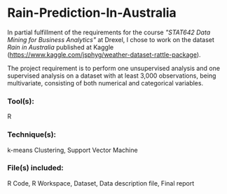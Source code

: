 # Rain-Prediction-In-Australia
In partial fulfillment of the requirements for the course *"STAT642 Data Mining for Business Analytics"* at Drexel, I chose to work on the dataset *Rain in Australia* published at Kaggle (https://www.kaggle.com/jsphyg/weather-dataset-rattle-package).

The project requirement is to perform one unsupervised analysis and one supervised analysis on a dataset with at least 3,000 observations, being multivariate, consisting of both numerical and categorical variables.

### Tool(s): 
R

### Technique(s): 
k-means Clustering, Support Vector Machine

### File(s) included: 
R Code, R Workspace, Dataset, Data description file, Final report
